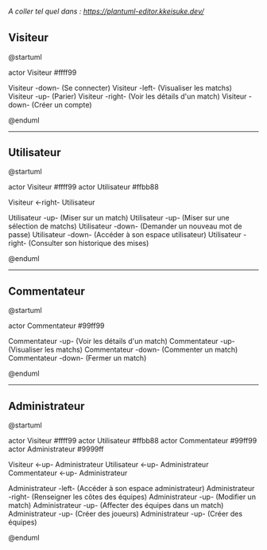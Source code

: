 ###### A coller tel quel dans : https://plantuml-editor.kkeisuke.dev/




## Visiteur

@startuml

actor Visiteur #ffff99

Visiteur -down- (Se connecter)
Visiteur -left- (Visualiser les matchs)
Visiteur -up- (Parier)
Visiteur -right- (Voir les détails d'un match)
Visiteur -down- (Créer un compte)

@enduml


---
## Utilisateur

@startuml

actor Visiteur #ffff99
actor Utilisateur #ffbb88

Visiteur <-right- Utilisateur

Utilisateur -up- (Miser sur un match)
Utilisateur -up- (Miser sur une sélection de matchs)
Utilisateur -down- (Demander un nouveau mot de passe)
Utilisateur -down- (Accéder à son espace utilisateur)
Utilisateur -right- (Consulter son historique des mises)

@enduml


---
## Commentateur

@startuml

actor Commentateur #99ff99

Commentateur -up- (Voir les détails d'un match)
Commentateur -up- (Visualiser les matchs)
Commentateur -down- (Commenter un match)
Commentateur -down- (Fermer un match)

@enduml


---
## Administrateur

@startuml

actor Visiteur #ffff99
actor Utilisateur #ffbb88
actor Commentateur #99ff99
actor Administrateur #9999ff

Visiteur <-up- Administrateur
Utilisateur <-up- Administrateur
Commentateur <-up- Administrateur

Administrateur -left- (Accéder à son espace administrateur)
Administrateur -right- (Renseigner les côtes des équipes)
Administrateur -up- (Modifier un match)
Administrateur -up- (Affecter des équipes dans un match)
Administrateur -up- (Créer des joueurs)
Administrateur -up- (Créer des équipes)

@enduml
